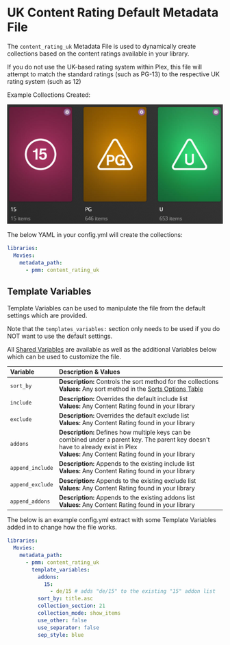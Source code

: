 # UK Content Rating Default Metadata File

The `content_rating_uk` Metadata File is used to dynamically create collections based on the content ratings available in your library.

If you do not use the UK-based rating system within Plex, this file will attempt to match the standard ratings (such as PG-13) to the respective UK rating system (such as 12)

Example Collections Created:

![](../images/content_rating_uk.png)

The below YAML in your config.yml will create the collections:
```yaml
libraries:
  Movies:
    metadata_path:
      - pmm: content_rating_uk
```


## Template Variables
Template Variables can be used to manipulate the file from the default settings which are provided. 

Note that the `templates_variables:` section only needs to be used if you do NOT want to use the default settings.

All [Shared Variables](../variables) are available as well as the additional Variables below which can be used to customize the file.

| Variable         | Description & Values                                                                                                                                                                          |
|:-----------------|:----------------------------------------------------------------------------------------------------------------------------------------------------------------------------------------------|
| `sort_by`        | **Description:** Controls the sort method for the collections<br>**Values:** Any sort method in the [Sorts Options Table](#sort-options)                                                      |
| `include`        | **Description:** Overrides the default include list<br>**Values:** Any Content Rating found in your library                                                                                   |
| `exclude`        | **Description:** Overrides the default exclude list<br>**Values:** Any Content Rating found in your library                                                                                   |
| `addons`         | **Description:** Defines how multiple keys can be combined under a parent key. The parent key doesn't have to already exist in Plex<br>**Values:** Any Content Rating found in your library   |
| `append_include` | **Description:** Appends to the existing include list<br>**Values:** Any Content Rating found in your library                                                                                 |
| `append_exclude` | **Description:** Appends to the existing exclude list<br>**Values:** Any Content Rating found in your library                                                                                 |
| `append_addons`  | **Description:** Appends to the existing addons list<br>**Values:** Any Content Rating found in your library                                                                                  |

The below is an example config.yml extract with some Template Variables added in to change how the file works.

```yaml
libraries:
  Movies:
    metadata_path:
      - pmm: content_rating_uk
        template_variables:
          addons:
            15:
              - de/15 # adds "de/15" to the existing "15" addon list
          sort_by: title.asc
          collection_section: 21
          collection_mode: show_items
          use_other: false
          use_separator: false
          sep_style: blue
```